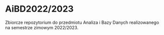 # AiBD2022/2023
Zbiorcze repozytorium do przedmiotu Analiza i Bazy Danych realizowanego na semestrze zimowym 2022/2023.